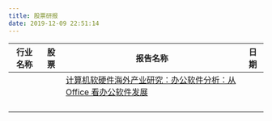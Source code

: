 ```yaml
---
title: 股票研报
date: 2019-12-09 22:51:14
---
```




| 行业名称 | 股票 | 报告名称                                                     | 日期 |
| -------- | ---- | ------------------------------------------------------------ | ---- |
|          |      | [计算机软硬件海外产业研究：办公软件分析：从 Office 看办公软件发展](http://pdf.dfcfw.com/pdf/H3_AP201911101370610601_1.pdf) |      |
|          |      |                                                              |      |
|          |      |                                                              |      |
|          |      |                                                              |      |
|          |      |                                                              |      |

